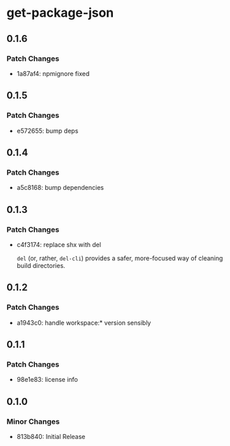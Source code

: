 # get-package-json

## 0.1.6

### Patch Changes

- 1a87af4: npmignore fixed

## 0.1.5

### Patch Changes

- e572655: bump deps

## 0.1.4

### Patch Changes

- a5c8168: bump dependencies

## 0.1.3

### Patch Changes

- c4f3174: replace shx with del

  `del` (or, rather, `del-cli`) provides a safer, more-focused way of cleaning build directories.

## 0.1.2

### Patch Changes

- a1943c0: handle workspace:\* version sensibly

## 0.1.1

### Patch Changes

- 98e1e83: license info

## 0.1.0

### Minor Changes

- 813b840: Initial Release
